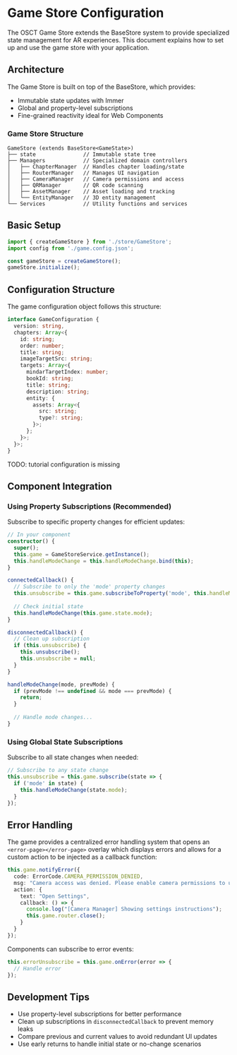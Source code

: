 # Game Store Configuration

The OSCT Game Store extends the BaseStore system to provide specialized state management for AR experiences. This document explains how to set up and use the game store with your application.

## Architecture

The Game Store is built on top of the BaseStore, which provides:

- Immutable state updates with Immer
- Global and property-level subscriptions
- Fine-grained reactivity ideal for Web Components

### Game Store Structure

```
GameStore (extends BaseStore<GameState>)
├── state               // Immutable state tree
├── Managers            // Specialized domain controllers
│   ├── ChapterManager  // Handles chapter loading/state
│   ├── RouterManager   // Manages UI navigation 
│   ├── CameraManager   // Camera permissions and access
│   ├── QRManager       // QR code scanning
│   ├── AssetManager    // Asset loading and tracking
│   └── EntityManager   // 3D entity management
└── Services            // Utility functions and services
```

## Basic Setup

```typescript
import { createGameStore } from './store/GameStore';
import config from './game.config.json';

const gameStore = createGameStore();
gameStore.initialize();
```

## Configuration Structure

The game configuration object follows this structure:

```typescript
interface GameConfiguration {
  version: string,
  chapters: Array<{
    id: string;
    order: number;
    title: string;
    imageTargetSrc: string;
    targets: Array<{
      mindarTargetIndex: number;
      bookId: string;
      title: string;
      description: string;
      entity: {
        assets: Array<{
          src: string;
          type?: string;
        }>;
      };
    }>;
  }>;
}
```

TODO: tutorial configuration is missing

## Component Integration

### Using Property Subscriptions (Recommended)

Subscribe to specific property changes for efficient updates:

```typescript
// In your component
constructor() {
  super();
  this.game = GameStoreService.getInstance();
  this.handleModeChange = this.handleModeChange.bind(this);
}

connectedCallback() {
  // Subscribe to only the 'mode' property changes
  this.unsubscribe = this.game.subscribeToProperty('mode', this.handleModeChange);
  
  // Check initial state
  this.handleModeChange(this.game.state.mode);
}

disconnectedCallback() {
  // Clean up subscription
  if (this.unsubscribe) {
    this.unsubscribe();
    this.unsubscribe = null;
  }
}

handleModeChange(mode, prevMode) {
  if (prevMode !== undefined && mode === prevMode) {
    return;
  }
  
  // Handle mode changes...
}
```

### Using Global State Subscriptions

Subscribe to all state changes when needed:

```typescript
// Subscribe to any state change
this.unsubscribe = this.game.subscribe(state => {
  if ('mode' in state) {
    this.handleModeChange(state.mode);
  }
});
```

## Error Handling

The game provides a centralized error handling system that opens an `<error-page></error-page>` overlay which displays errors and allows for a custom action to be injected as a callback function:

```typescript
this.game.notifyError({
  code: ErrorCode.CAMERA_PERMISSION_DENIED,
  msg: "Camera access was denied. Please enable camera permissions to use AR features.",
  action: {
    text: "Open Settings", 
    callback: () => {
      console.log("[Camera Manager] Showing settings instructions");
      this.game.router.close();
    }
  }
});
```

Components can subscribe to error events:

```typescript
this.errorUnsubscribe = this.game.onError(error => {
  // Handle error
});
```

## Development Tips

- Use property-level subscriptions for better performance
- Clean up subscriptions in `disconnectedCallback` to prevent memory leaks
- Compare previous and current values to avoid redundant UI updates
- Use early returns to handle initial state or no-change scenarios